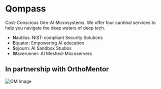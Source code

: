 # Qompass
Cost-Conscious Gen-AI Microsystems. We offer four cardinal services to help you navigate the deep waters of deep tech. 

- **N**autilus: NIST-compliant Security Solutions 
- **E**quator: Empowering AI education 
- **S**ojourn: AI Sandbox Studios
- **W**averunner: AI Meshed-Microservers

## In partnership with OrthoMentor
![OM Image](https://www.google.com/url?sa=i&url=https%3A%2F%2Fwww.youtube.com%2Fchannel%2FUCEk2INXf4IYYDKq_raLuNhQ&psig=AOvVaw3CEdmWn24uusN5R39OZhj3&ust=1723934922933000&source=images&cd=vfe&opi=89978449&ved=0CBIQjRxqFwoTCIj1hpfM-ocDFQAAAAAdAAAAABAE)
